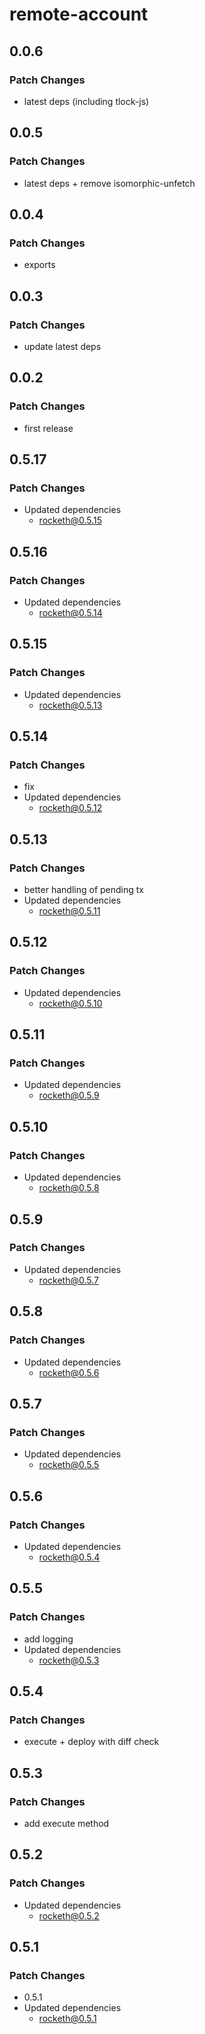 # remote-account

## 0.0.6

### Patch Changes

- latest deps (including tlock-js)

## 0.0.5

### Patch Changes

- latest deps + remove isomorphic-unfetch

## 0.0.4

### Patch Changes

- exports

## 0.0.3

### Patch Changes

- update latest deps

## 0.0.2

### Patch Changes

- first release

## 0.5.17

### Patch Changes

- Updated dependencies
  - rocketh@0.5.15

## 0.5.16

### Patch Changes

- Updated dependencies
  - rocketh@0.5.14

## 0.5.15

### Patch Changes

- Updated dependencies
  - rocketh@0.5.13

## 0.5.14

### Patch Changes

- fix
- Updated dependencies
  - rocketh@0.5.12

## 0.5.13

### Patch Changes

- better handling of pending tx
- Updated dependencies
  - rocketh@0.5.11

## 0.5.12

### Patch Changes

- Updated dependencies
  - rocketh@0.5.10

## 0.5.11

### Patch Changes

- Updated dependencies
  - rocketh@0.5.9

## 0.5.10

### Patch Changes

- Updated dependencies
  - rocketh@0.5.8

## 0.5.9

### Patch Changes

- Updated dependencies
  - rocketh@0.5.7

## 0.5.8

### Patch Changes

- Updated dependencies
  - rocketh@0.5.6

## 0.5.7

### Patch Changes

- Updated dependencies
  - rocketh@0.5.5

## 0.5.6

### Patch Changes

- Updated dependencies
  - rocketh@0.5.4

## 0.5.5

### Patch Changes

- add logging
- Updated dependencies
  - rocketh@0.5.3

## 0.5.4

### Patch Changes

- execute + deploy with diff check

## 0.5.3

### Patch Changes

- add execute method

## 0.5.2

### Patch Changes

- Updated dependencies
  - rocketh@0.5.2

## 0.5.1

### Patch Changes

- 0.5.1
- Updated dependencies
  - rocketh@0.5.1
